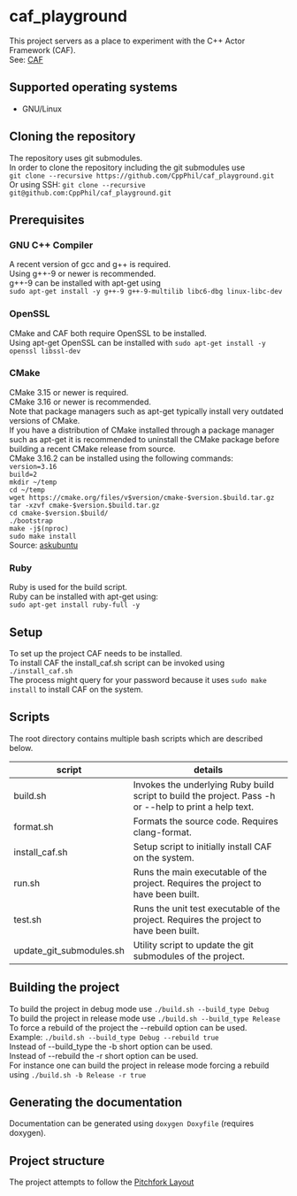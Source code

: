 # caf_playground
This project servers as a place to experiment with the C++ Actor Framework (CAF).  
See: [CAF](https://github.com/actor-framework/actor-framework)  

## Supported operating systems
* GNU/Linux

## Cloning the repository
The repository uses git submodules.  
In order to clone the repository including the git submodules use  
`git clone --recursive https://github.com/CppPhil/caf_playground.git`  
Or using SSH: `git clone --recursive git@github.com:CppPhil/caf_playground.git`  

## Prerequisites
### GNU C++ Compiler
A recent version of gcc and g++ is required.  
Using g++-9 or newer is recommended.  
g++-9 can be installed with apt-get using  
`sudo apt-get install -y g++-9 g++-9-multilib libc6-dbg linux-libc-dev`  

### OpenSSL
CMake and CAF both require OpenSSL to be installed.  
Using apt-get OpenSSL can be installed with `sudo apt-get install -y openssl libssl-dev`  

### CMake
CMake 3.15 or newer is required.  
CMake 3.16 or newer is recommended.  
Note that package managers such as apt-get typically install very outdated versions of CMake.  
If you have a distribution of CMake installed through a package manager such as apt-get it is recommended to uninstall the CMake package before building a recent CMake release from source.  
CMake 3.16.2 can be installed using the following commands:  
`version=3.16`  
`build=2`  
`mkdir ~/temp`  
`cd ~/temp`  
`wget https://cmake.org/files/v$version/cmake-$version.$build.tar.gz`  
`tar -xzvf cmake-$version.$build.tar.gz`  
`cd cmake-$version.$build/`  
`./bootstrap`  
`make -j$(nproc)`  
`sudo make install`  
Source: [askubuntu](https://askubuntu.com/questions/355565/how-do-i-install-the-latest-version-of-cmake-from-the-command-line)  

### Ruby
Ruby is used for the build script.  
Ruby can be installed with apt-get using:  
`sudo apt-get install ruby-full -y`  

## Setup
To set up the project CAF needs to be installed.  
To install CAF the install_caf.sh script can be invoked using `./install_caf.sh`  
The process might query for your password because it uses `sudo make install` to install CAF on the system.  

## Scripts
The root directory contains multiple bash scripts which are described below.  

| script                   | details                                                                                                |
|--------------------------|--------------------------------------------------------------------------------------------------------|
| build.sh                 | Invokes the underlying Ruby build script to build the project. Pass -h or --help to print a help text. |
| format.sh                | Formats the source code. Requires clang-format.                                                        |
| install_caf.sh           | Setup script to initially install CAF on the system.                                                   |
| run.sh                   | Runs the main executable of the project. Requires the project to have been built.                      |
| test.sh                  | Runs the unit test executable of the project. Requires the project to have been built.                 |
| update_git_submodules.sh | Utility script to update the git submodules of the project.                                            |

## Building the project
To build the project in debug mode use `./build.sh --build_type Debug`  
To build the project in release mode use `./build.sh --build_type Release`  
To force a rebuild of the project the --rebuild option can be used.  
Example: `./build.sh --build_type Debug --rebuild true`  
Instead of --build_type the -b short option can be used.  
Instead of --rebuild the -r short option can be used.  
For instance one can build the project in release mode forcing a rebuild using `./build.sh -b Release -r true`  

## Generating the documentation
Documentation can be generated using `doxygen Doxyfile` (requires doxygen).  

## Project structure
The project attempts to follow the [Pitchfork Layout](https://api.csswg.org/bikeshed/?force=1&url=https://raw.githubusercontent.com/vector-of-bool/pitchfork/develop/data/spec.bs)  
